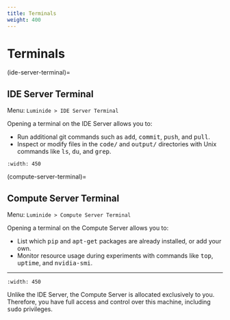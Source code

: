 ```yaml
---
title: Terminals
weight: 400
---
```


# Terminals

(ide-server-terminal)=
## IDE Server Terminal

Menu: `Luminide > IDE Server Terminal`

Opening a terminal on the IDE Server allows you to:
- Run additional git commands such as <kbd>add</kbd>, <kbd>commit</kbd>, <kbd>push</kbd>, and <kbd>pull</kbd>.
- Inspect or modify files in the <kbd>code/</kbd> and <kbd>output/</kbd> directories with Unix commands like <kbd>ls</kbd>, <kbd>du</kbd>, and <kbd>grep</kbd>.

```{image} ../images/ide-server-terminal.png
:width: 450
```

(compute-server-terminal)=
## Compute Server Terminal

Menu: `Luminide > Compute Server Terminal`

Opening a terminal on the Compute Server allows you to:
- List which <kbd>pip</kbd> and <kbd>apt-get</kbd> packages are already installed, or add your own.
- Monitor resource usage during experiments with commands like <kbd>top</kbd>, <kbd>uptime</kbd>, and <kbd>nvidia-smi</kbd>.
<p></p><hr>

```{image} ../images/compute-server-terminal.png
:width: 450
```
Unlike the IDE Server, the Compute Server is allocated exclusively to you.  Therefore, you have full access and control over this machine, including <kbd>sudo</kbd> privileges.
